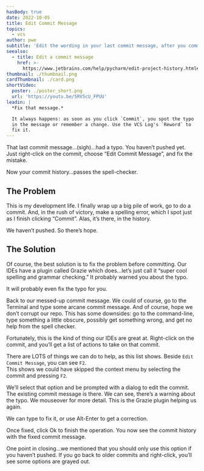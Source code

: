 ```yaml
---
hasBody: true
date: 2022-10-05
title: Edit Commit Message
topics:
  - vcs
author: pwe
subtitle: 'Edit the wording in your last commit message, after you committed.'
seealso:
  - title: Edit a commit message
    href: >-
      https://www.jetbrains.com/help/pycharm/edit-project-history.html#reword-commit
thumbnail: ./thumbnail.png
cardThumbnail: ./card.png
shortVideo:
  poster: ./poster_short.png
  url: 'https://youtu.be/5RV5cU_FPUU'
leadin: |
  *Fix that message.*    

  It always happens: as soon as you click `Commit`, you spot the typo 
  in the message or remember a change. Use the VCS Log's `Reword` to 
  fix it.
---
```


That last commit message…(sigh)...had a typo.
You haven’t pushed yet. Just right-click on the commit, choose “Edit Commit Message”, and fix the mistake.

Now your commit history…passes the spell-checker.

## The Problem

This is my development life. 
I finally wrap up a big pile of work, go to do a commit.
And, in the rush of victory, make a spelling error, which I spot just as I finish clicking “Commit”. 
Alas, it’s there, in the history.

We haven’t pushed. So there’s hope.

## The Solution

Of course, the best solution is to fix the problem before committing. 
Our IDEs have a plugin called Grazie which does...let’s just call it “super cool spelling and grammar checking.” 
It probably warned you about the typo.

It will probably even fix the typo for you.

Back to our messed-up commit message.
We could of course, go to the Terminal and type some arcane commit message. 
And of course, hope we don’t corrupt our repo.
This has some downsides: go to the command-line, type something a little obscure, possibly get something wrong, and get no help from the spell checker.

Fortunately, this is the kind of thing our IDEs are great at. 
Right-click on the commit, and you’ll get a list of actions to take on that commit.

There are LOTS of things we can do to help, as this list shows. 
Beside `Edit Commit Message`, you can see `F2`.  
This shows we could have skipped the context menu by selecting the commit and pressing `F2`.

We’ll select that option and be prompted with a dialog to edit the commit. 
The existing commit message is there. 
We can see, there’s a warning about the typo. We mouseover for more detail. 
This is the Grazie plugin helping us again.

We can type to fix it, or use Alt-Enter to get a correction.

Once fixed, click Ok to finish the operation. 
You now see the commit history with the fixed commit message. 

One point in closing...we mentioned that you should only use this option if you haven’t pushed. 
If you go back to older commits and right-click, you’ll see some options are grayed out.
